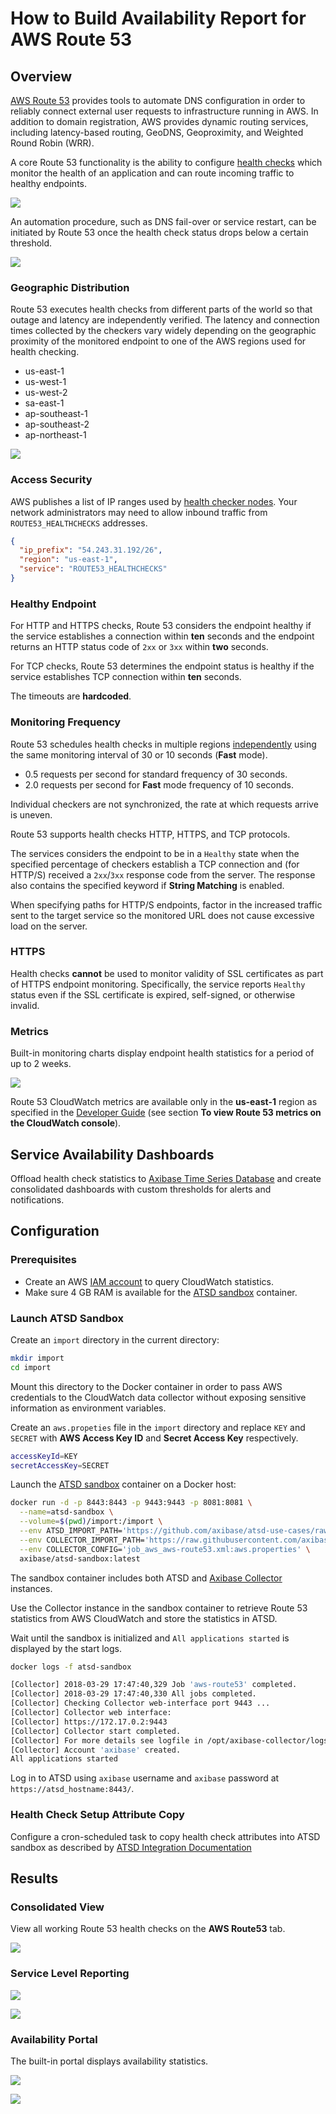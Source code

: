 # How to Build Availability Report for AWS Route 53

## Overview

[AWS Route 53](https://aws.amazon.com/route53) provides tools to automate DNS configuration in order to reliably connect external user requests to infrastructure running in AWS. In addition to domain registration, AWS provides dynamic routing services, including latency-based routing, GeoDNS, Geoproximity, and Weighted Round Robin (WRR).

A core Route 53 functionality is the ability to configure [health checks](https://docs.aws.amazon.com/Route53/latest/DeveloperGuide/welcome-health-checks.html) which monitor the health of an application and can route incoming traffic to healthy endpoints.

![](./images/route53-1.png)

An automation procedure, such as DNS fail-over or service restart, can be initiated by Route 53 once the health check status drops below a certain threshold.

![](https://docs.aws.amazon.com/Route53/latest/DeveloperGuide/images/how-health-checks-work.png)

### Geographic Distribution

Route 53 executes health checks from different parts of the world so that outage and latency are independently verified. The latency and connection times collected by the checkers vary widely depending on the geographic proximity of the monitored endpoint to one of the AWS regions used for health checking.

* us-east-1
* us-west-1
* us-west-2
* sa-east-1
* ap-southeast-1
* ap-southeast-2
* ap-northeast-1

![](./images/route53-region.png)

### Access Security

AWS publishes a list of IP ranges used by [health checker nodes](https://ip-ranges.amazonaws.com/ip-ranges.json). Your network administrators may need to allow inbound traffic from `ROUTE53_HEALTHCHECKS` addresses.

```json
{
  "ip_prefix": "54.243.31.192/26",
  "region": "us-east-1",
  "service": "ROUTE53_HEALTHCHECKS"
}
```

### Healthy Endpoint

For HTTP and HTTPS checks, Route 53 considers the endpoint healthy if the service establishes a connection within **ten** seconds and the endpoint returns an HTTP status code of `2xx` or `3xx` within **two** seconds.

For TCP checks, Route 53 determines the endpoint status is healthy if the service establishes TCP connection within **ten** seconds.

The timeouts are **hardcoded**.

### Monitoring Frequency

Route 53 schedules health checks in multiple regions [independently](https://docs.aws.amazon.com/Route53/latest/DeveloperGuide/health-checks-creating.html#health-checks-creating-values-request-interval) using the same monitoring interval of 30 or 10 seconds (**Fast** mode).

* 0.5 requests per second for standard frequency of 30 seconds.
* 2.0 requests per second for **Fast** mode frequency of 10 seconds.

Individual checkers are not synchronized, the rate at which requests arrive is uneven.

Route 53 supports health checks HTTP, HTTPS, and TCP protocols.

The services considers the endpoint to be in a `Healthy` state when the specified percentage of checkers establish a TCP connection and (for HTTP/S) received a `2xx`/`3xx` response code from the server. The response also contains the specified keyword if **String Matching** is enabled.

When specifying paths for HTTP/S endpoints, factor in the increased traffic sent to the target service so the monitored URL does not cause excessive load on the server.

### HTTPS

Health checks **cannot** be used to monitor validity of SSL certificates as part of HTTPS endpoint monitoring. Specifically, the service reports `Healthy` status even if the SSL certificate is expired, self-signed, or otherwise invalid.

### Metrics

Built-in monitoring charts display endpoint health statistics for a period of up to 2 weeks.

![](./images/route53-monitoring.png)

Route 53 CloudWatch metrics are available only in the **us-east-1** region as specified in the [Developer Guide](https://docs.aws.amazon.com/Route53/latest/DeveloperGuide/health-checks-monitor-view-status.html) (see section **To view Route 53 metrics on the CloudWatch console**).

## Service Availability Dashboards

Offload health check statistics to [Axibase Time Series Database](https://axibase.com/docs/atsd/) and create consolidated dashboards with custom thresholds for alerts and notifications.

## Configuration

### Prerequisites

* Create an AWS [IAM account](https://github.com/axibase/axibase-collector/blob/master/jobs/aws-iam.md) to query CloudWatch statistics.
* Make sure 4 GB RAM is available for the [ATSD sandbox](https://github.com/axibase/dockers/tree/atsd-sandbox) container.

### Launch ATSD Sandbox

Create an `import` directory in the current directory:

```sh
mkdir import
cd import
```

Mount this directory to the Docker container in order to pass AWS credentials to the CloudWatch data collector without exposing sensitive information as environment variables.

Create an `aws.propeties` file in the `import` directory and replace `KEY` and `SECRET` with **AWS Access Key ID** and **Secret Access Key** respectively.

```sh
accessKeyId=KEY
secretAccessKey=SECRET
```

Launch the [ATSD sandbox](https://github.com/axibase/dockers/tree/atsd-sandbox) container on a Docker host:

```sh
docker run -d -p 8443:8443 -p 9443:9443 -p 8081:8081 \
  --name=atsd-sandbox \
  --volume=$(pwd)/import:/import \
  --env ATSD_IMPORT_PATH='https://github.com/axibase/atsd-use-cases/raw/master/integrations/aws/route53-health-checks/resources/aws-route53-xml.zip' \
  --env COLLECTOR_IMPORT_PATH='https://raw.githubusercontent.com/axibase/atsd-use-cases/master/integrations/aws/route53-health-checks/resources/job_aws_aws-route53.xml' \
  --env COLLECTOR_CONFIG='job_aws_aws-route53.xml:aws.properties' \
  axibase/atsd-sandbox:latest
```

The sandbox container includes both ATSD and [Axibase Collector](https://github.com/axibase/axibase-collector/blob/master/jobs/docker.md) instances.

Use the Collector instance in the sandbox container to retrieve Route 53 statistics from AWS CloudWatch and store the statistics in ATSD.

Wait until the sandbox is initialized and `All applications started` is displayed by the start logs.

```sh
docker logs -f atsd-sandbox
```

```sh
[Collector] 2018-03-29 17:47:40,329 Job 'aws-route53' completed.
[Collector] 2018-03-29 17:47:40,330 All jobs completed.
[Collector] Checking Collector web-interface port 9443 ...
[Collector] Collector web interface:
[Collector] https://172.17.0.2:9443
[Collector] Collector start completed.
[Collector] For more details see logfile in /opt/axibase-collector/logs/axibase-collector.log
[Collector] Account 'axibase' created.
All applications started
```

Log in to ATSD using `axibase` username and `axibase` password at `https://atsd_hostname:8443/`.

### Health Check Setup Attribute Copy

Configure a cron-scheduled task to copy health check attributes into ATSD sandbox as described by [ATSD Integration Documentation](https://github.com/axibase/atsd-integration/tree/aws-route53)

## Results

### Consolidated View

View all working Route 53 health checks on the **AWS Route53** tab.

![](./images/route53-entity-view.png)

### Service Level Reporting

![](./images/route53-sql-console.png)

![](./images/route53-email.png)

### Availability Portal

The built-in portal displays availability statistics.

![](./images/route53-portal.png)

![](./images/route53-portal-detail.png)
